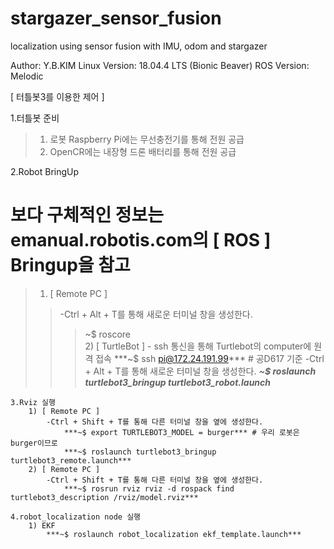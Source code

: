 # stargazer_sensor_fusion
localization using sensor fusion with IMU, odom and stargazer

Author: Y.B.KIM
Linux Version: 18.04.4 LTS (Bionic Beaver)
ROS Version: Melodic

[ 터틀봇3를 이용한 제어 ]

1.터틀봇 준비 
>1) 로봇 Raspberry Pi에는 무선충전기를 통해 전원 공급
>2) OpenCR에는 내장형 드론 배터리를 통해 전원 공급

2.Robot BringUp 
# 보다 구체적인 정보는 emanual.robotis.com의 [ ROS ] Bringup을 참고
>1) [ Remote PC ]
>>-Ctrl + Alt + T를 통해 새로운 터미널 창을 생성한다.
>>>~$ roscore        
        2) [ TurtleBot ]
            - ssh 통신을 통해 Turtlebot의 computer에 원격 접속
                ***~$ ssh pi@172.24.191.99*** # 공D617 기준
            -Ctrl + Alt + T를 통해 새로운 터미널 창을 생성한다.
                ***~$ roslaunch turtlebot3_bringup turtlebot3_robot.launch***

    3.Rviz 실행 
        1) [ Remote PC ]
            -Ctrl + Shift + T를 통해 다른 터미널 창을 옆에 생성한다.
                ***~$ export TURTLEBOT3_MODEL = burger*** # 우리 로봇은 burger이므로 
                ***~$ roslaunch turtlebot3_bringup turtlebot3_remote.launch***
        2) [ Remote PC ]
            -Ctrl + Shift + T를 통해 다른 터미널 창을 옆에 생성한다.    
                ***~$ rosrun rviz rviz -d rospack find turtlebot3_description /rviz/model.rviz***
    
    4.robot_localization node 실행
        1) EKF
            ***~$ roslaunch robot_localization ekf_template.launch***
